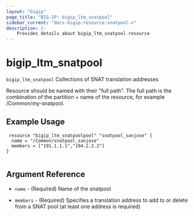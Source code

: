 ```yaml
---
layout: "bigip"
page_title: "BIG-IP: bigip_ltm_snatpool"
sidebar_current: "docs-bigip-resource-snatpool-x"
description: |-
    Provides details about bigip_ltm_snatpool resource
---
```


# bigip\_ltm\_snatpool

`bigip_ltm_snatpool` Collections of SNAT translation addresses

Resource should be named with their "full path". The full path is the combination of the partition + name of the resource, for example /Common/my-snatpool. 


## Example Usage


```hcl
 resource "bigip_ltm_snatpoolpool" "snatpool_sanjose" {
  name = "/Common/snatpool_sanjose"
  members = ["191.1.1.1","194.2.2.2"]
}


```      

## Argument Reference

* `name` - (Required) Name of the snatpool

* `members` - (Required) Specifies a translation address to add to or delete from a SNAT pool (at least one address is required)
